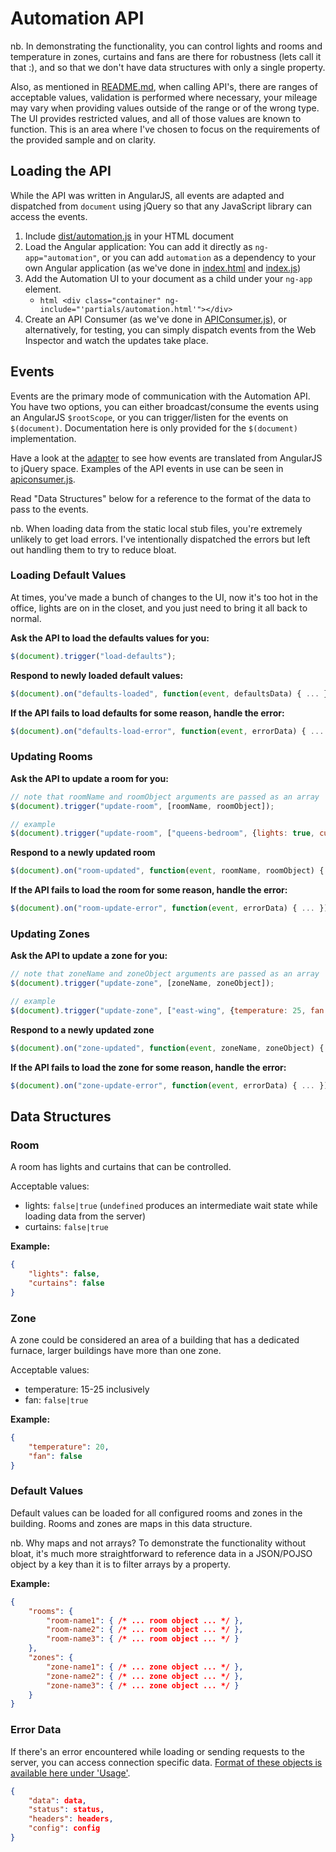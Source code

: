 Automation API
==============

nb. In demonstrating the functionality, you can control lights and rooms and temperature in zones, curtains and fans are there for robustness (lets call it that :), and so that we don't have data structures with only a single property.

Also, as mentioned in [README.md](README.md), when calling API's, there are ranges of acceptable values, validation is performed where necessary, your mileage may vary when providing values outside of the range or of the wrong type.  The UI provides restricted values, and all of those values are known to function.  This is an area where I've chosen to focus on the requirements of the provided sample and on clarity.

Loading the API
---------------

While the API was written in AngularJS, all events are adapted and dispatched from ```document``` using jQuery so that any JavaScript library can access the events.

1. Include [dist/automation.js](src/main/www/dist/automation.js) in your HTML document
1. Load the Angular application: You can add it directly as ```ng-app="automation"```, or you can add ```automation``` as a dependency to your own Angular application (as we've done in [index.html](src/main/www/index.html) and [index.js](src/main/www/js/index.js))
1. Add the Automation UI to your document as a child under your ```ng-app``` element.
    - ```html <div class="container" ng-include="'partials/automation.html'"></div>```
1. Create an API Consumer (as we've done in [APIConsumer.js](src/main/www/js/index/apiconsumer.js)), or alternatively, for testing, you can simply dispatch events from the Web Inspector and watch the updates take place.

Events
------

Events are the primary mode of communication with the Automation API.  You have two options, you can either broadcast/consume the events using an AngularJS ```$rootScope```, or you can trigger/listen for the events on ```$(document)```.  Documentation here is only provided for the ```$(document)``` implementation.

Have a look at the [adapter](src/main/www/js/automation/adapter.js) to see how events are translated from AngularJS to jQuery space.  Examples of the API events in use can be seen in [apiconsumer.js](src/main/www/js/index/apiconsumer.js).

Read "Data Structures" below for a reference to the format of the data to pass to the events.

nb. When loading data from the static local stub files, you're extremely unlikely to get load errors.  I've intentionally dispatched the errors but left out handling them to try to reduce bloat.

### Loading Default Values ###

At times, you've made a bunch of changes to the UI, now it's too hot in the office, lights are on in the closet, and you just need to bring it all back to normal.

__Ask the API to load the defaults values for you:__

```javascript
$(document).trigger("load-defaults");
```

__Respond to newly loaded default values:__

```javascript
$(document).on("defaults-loaded", function(event, defaultsData) { ... });
```

__If the API fails to load defaults for some reason, handle the error:__

```javascript
$(document).on("defaults-load-error", function(event, errorData) { ... });
```

### Updating Rooms ###

__Ask the API to update a room for you:__

```javascript
// note that roomName and roomObject arguments are passed as an array
$(document).trigger("update-room", [roomName, roomObject]);

// example
$(document).trigger("update-room", ["queens-bedroom", {lights: true, curtains: false}]);
```

__Respond to a newly updated room__

```javascript
$(document).on("room-updated", function(event, roomName, roomObject) { ... });
```

__If the API fails to load the room for some reason, handle the error:__

```javascript
$(document).on("room-update-error", function(event, errorData) { ... });
```

### Updating Zones ###

__Ask the API to update a zone for you:__

```javascript
// note that zoneName and zoneObject arguments are passed as an array
$(document).trigger("update-zone", [zoneName, zoneObject]);

// example
$(document).trigger("update-zone", ["east-wing", {temperature: 25, fan: false}]);
```

__Respond to a newly updated zone__

```javascript
$(document).on("zone-updated", function(event, zoneName, zoneObject) { ... });
```

__If the API fails to load the zone for some reason, handle the error:__

```javascript
$(document).on("zone-update-error", function(event, errorData) { ... });
```

Data Structures
---------------

### Room ###

A room has lights and curtains that can be controlled.

Acceptable values:

- lights: ```false|true``` (```undefined``` produces an intermediate wait state while loading data from the server)
- curtains: ```false|true```

__Example:__

```json
{
    "lights": false,
    "curtains": false
}
```

### Zone ###

A zone could be considered an area of a building that has a dedicated furnace, larger buildings have more than one zone.

Acceptable values:

- temperature: 15-25 inclusively
- fan: ```false|true```

__Example:__

```json
{
    "temperature": 20,
    "fan": false
}
```

### Default Values ###

Default values can be loaded for all configured rooms and zones in the building.  Rooms and zones are maps in this data structure.

nb. Why maps and not arrays?  To demonstrate the functionality without bloat, it's much more straightforward to reference data in a JSON/POJSO object by a key than it is to filter arrays by a property.

__Example:__

```json
{
	"rooms": {
		"room-name1": { /* ... room object ... */ },
		"room-name2": { /* ... room object ... */ },
		"room-name3": { /* ... room object ... */ }
	},
	"zones": {
		"zone-name1": { /* ... zone object ... */ },
		"zone-name2": { /* ... zone object ... */ },
		"zone-name3": { /* ... zone object ... */ }
	}
}
```

### Error Data ###

If there's an error encountered while loading or sending requests to the server, you can access connection specific data.  [Format of these objects is available here under 'Usage'](http://docs.angularjs.org/api/ng.$http).

```json
{
    "data": data, 
    "status": status, 
    "headers": headers, 
    "config": config
}
```